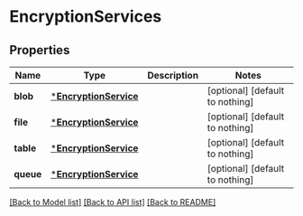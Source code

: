 # EncryptionServices


## Properties
Name | Type | Description | Notes
------------ | ------------- | ------------- | -------------
**blob** | [***EncryptionService**](EncryptionService.md) |  | [optional] [default to nothing]
**file** | [***EncryptionService**](EncryptionService.md) |  | [optional] [default to nothing]
**table** | [***EncryptionService**](EncryptionService.md) |  | [optional] [default to nothing]
**queue** | [***EncryptionService**](EncryptionService.md) |  | [optional] [default to nothing]


[[Back to Model list]](../README.md#models) [[Back to API list]](../README.md#api-endpoints) [[Back to README]](../README.md)


